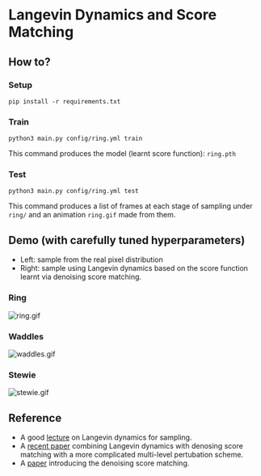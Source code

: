 # Langevin Dynamics and Score Matching

## How to?

### Setup

```
pip install -r requirements.txt
```

### Train

```
python3 main.py config/ring.yml train
```

This command produces the model (learnt score function): `ring.pth`

### Test

```
python3 main.py config/ring.yml test
```

This command produces a list of frames at each stage of sampling under `ring/` and an animation `ring.gif` made from them.

## Demo (with carefully tuned hyperparameters)

- Left: sample from the real pixel distribution
- Right: sample using Langevin dynamics based on the score function learnt via denoising score matching.

### Ring

![ring.gif](./ring.gif)

### Waddles

![waddles.gif](./waddles.gif)

### Stewie

![stewie.gif](./stewie.gif)

## Reference

- A good [lecture](https://youtu.be/3-KzIjoFJy4) on Langevin dynamics for sampling.
- A [recent paper](https://arxiv.org/pdf/1907.05600.pdf) combining Langevin dynamics with denosing score matching with a more complicated multi-level pertubation scheme.
- A [paper](http://www.iro.umontreal.ca/~vincentp/Publications/smdae_techreport.pdf) introducing the denoising score matching.
